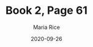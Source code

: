 ---
featuredalt: ""
featured: ""
description2: [
    "1. [An explosion rings out from a block away ('BOOM') and a dark cloud of smoke rises above the buildings.]\n",
    "2. [The deformed arms and tentacles start to go limp and melt into puddles ('SSSSSSSSSSSSSSSSS').]\n",
    "3. [Wolf zooms away with Errie ('FWOOSH') and the puddles flow back across the street and over the edge of the sidewalk.]\n",
    "4. Errie: [turns to speak to Wolf as he runs] What was THAT?!!\n",
]
preview: "/book2/preview/page61.jpg"
title: "Book 2, Page 61"
featuredpath: "/book2/main/page61.jpg"
categories: ["book2"]
linktitle: ""
date: "2020-09-26"
author: "Maria Rice"
type: "post"
metaimage: "/seo/61_book2.jpg"
keywords: [
    "Errie", 
    "Wolf",
    "explosion",
    "cloud",
    "smoke",
    "boom",
    "blue",
    "glow",
    "melt",
    "puddles",
    "zoom",
    "yellow",
    "alarm",
    "run",
]
---